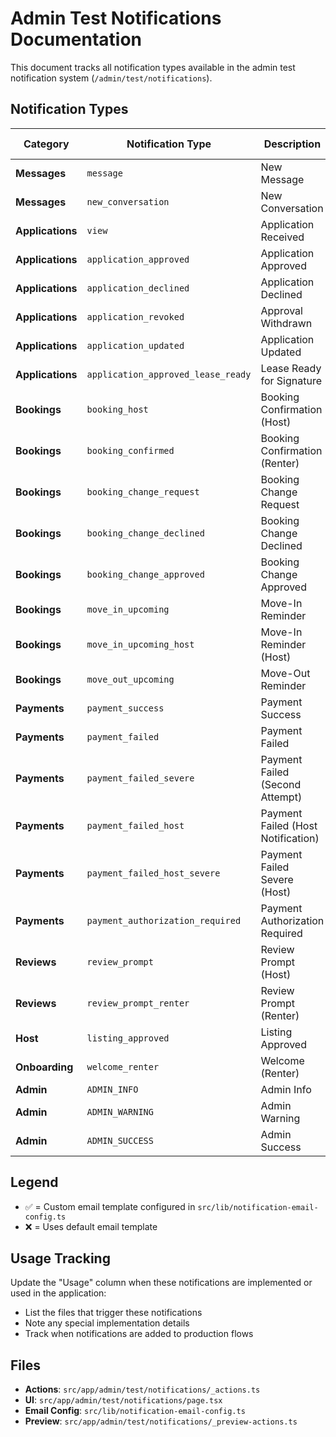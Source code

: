 # Admin Test Notifications Documentation

This document tracks all notification types available in the admin test notification system (`/admin/test/notifications`).

## Notification Types

| Category | Notification Type | Description | Email Template | Usage |
|----------|------------------|-------------|----------------|-------|
| **Messages** | `message` | New Message | ✅ | |
| **Messages** | `new_conversation` | New Conversation | ✅ | |
| **Applications** | `view` | Application Received | ✅ | |
| **Applications** | `application_approved` | Application Approved | ✅ | |
| **Applications** | `application_declined` | Application Declined | ✅ | |
| **Applications** | `application_revoked` | Approval Withdrawn | ✅ | |
| **Applications** | `application_updated` | Application Updated | ✅ | |
| **Applications** | `application_approved_lease_ready` | Lease Ready for Signature | ❌ | |
| **Bookings** | `booking_host` | Booking Confirmation (Host) | ✅ | |
| **Bookings** | `booking_confirmed` | Booking Confirmation (Renter) | ✅ | |
| **Bookings** | `booking_change_request` | Booking Change Request | ✅ | `src/app/actions/booking-modifications.ts:324-340` (createBookingModification) |
| **Bookings** | `booking_change_declined` | Booking Change Declined | ✅ | `src/app/actions/booking-modifications.ts:468-484` (rejectBookingModification) |
| **Bookings** | `booking_change_approved` | Booking Change Approved | ✅ | `src/app/actions/booking-modifications.ts:401-425` (approveBookingModification) |
| **Bookings** | `move_in_upcoming` | Move-In Reminder | ✅ | |
| **Bookings** | `move_in_upcoming_host` | Move-In Reminder (Host) | ✅ | |
| **Bookings** | `move_out_upcoming` | Move-Out Reminder | ❌ | |
| **Payments** | `payment_success` | Payment Success | ❌ | |
| **Payments** | `payment_failed` | Payment Failed | ✅ | |
| **Payments** | `payment_failed_severe` | Payment Failed (Second Attempt) | ✅ | |
| **Payments** | `payment_failed_host` | Payment Failed (Host Notification) | ✅ | |
| **Payments** | `payment_failed_host_severe` | Payment Failed Severe (Host) | ✅ | |
| **Payments** | `payment_authorization_required` | Payment Authorization Required | ❌ | |
| **Reviews** | `review_prompt` | Review Prompt (Host) | ✅ | |
| **Reviews** | `review_prompt_renter` | Review Prompt (Renter) | ✅ | |
| **Host** | `listing_approved` | Listing Approved | ✅ | |
| **Onboarding** | `welcome_renter` | Welcome (Renter) | ✅ | |
| **Admin** | `ADMIN_INFO` | Admin Info | ✅ | |
| **Admin** | `ADMIN_WARNING` | Admin Warning | ✅ | |
| **Admin** | `ADMIN_SUCCESS` | Admin Success | ✅ | |

## Legend

- ✅ = Custom email template configured in `src/lib/notification-email-config.ts`
- ❌ = Uses default email template

## Usage Tracking

Update the "Usage" column when these notifications are implemented or used in the application:
- List the files that trigger these notifications
- Note any special implementation details
- Track when notifications are added to production flows

## Files

- **Actions**: `src/app/admin/test/notifications/_actions.ts`
- **UI**: `src/app/admin/test/notifications/page.tsx`
- **Email Config**: `src/lib/notification-email-config.ts`
- **Preview**: `src/app/admin/test/notifications/_preview-actions.ts`